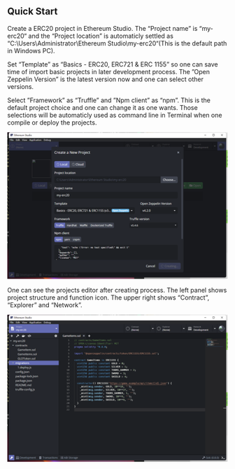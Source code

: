 ## Quick Start

Create a ERC20 project in Ethereum Studio. The “Project name” is “my-erc20“ and the “Project location” is automaticly settled as “C:\Users\Administrator\Ethereum Studio\my-erc20“(This is the default path in Windows PC).

Set “Template” as “Basics - ERC20, ERC721 & ERC 1155” so one can save time of import basic projects in later development process. The ”Open Zeppelin Version” is the latest version now and one can select other versions.

Select ”Framework” as “Truffle” and  ”Npm client” as  “npm”. This is the default project choice and one can change it as one wants. Those selections will be automaticly used as command line in Terminal when one compile or deploy the projects. 

![quick-start-1](quick-start-1.png)


One can see the projects editor after creating process. The left panel shows project structure and function icon. The upper right shows “Contract”, “Explorer” and “Network”.

![quick-start-2](quick-start-2.png)





